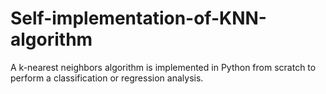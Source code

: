 # Self-implementation-of-KNN-algorithm
A k-nearest neighbors algorithm is implemented in Python from scratch to perform a classification or regression analysis.
